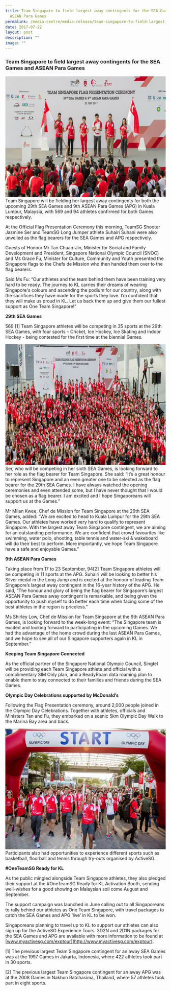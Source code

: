 ```yaml
---
title: Team Singapore to field largest away contingents for the SEA Games and
  ASEAN Para Games
permalink: /media-centre/media-release/team-singapore-to-field-largest-away-contingents-for-the-sea-games-and/
date: 2017-07-22
layout: post
description: ""
image: ""
---
```

### **Team Singapore to field largest away contingents for the SEA Games and ASEAN Para Games**
![](/images/Media%20Centre/Media%20Release/2017/July/Flag%20Presentation%20jpeg.jpeg)
Team Singapore will be fielding her largest away contingents for both the upcoming 29th SEA Games and 9th ASEAN Para Games (APG) in Kuala Lumpur, Malaysia, with 569 and 94 athletes confirmed for both Games respectively. 

At the Official Flag Presentation Ceremony this morning, TeamSG Shooter Jasmine Ser and TeamSG Long Jumper athlete Suhairi Suhani were also unveiled as the flag bearers for the SEA Games and APG respectively. 

Guests of Honour Mr Tan Chuan-Jin, Minister for Social and Family Development and President, Singapore National Olympic Council (SNOC) and Ms Grace Fu, Minister for Culture, Community and Youth presented the Singapore flags to the Chefs de Mission who then handed them over to the flag bearers.

Said Ms Fu: “Our athletes and the team behind them have been training very hard to be ready. The journey to KL carries their dreams of wearing Singapore's colours and ascending the podium for our country, along with the sacrifices they have made for the sports they love. I’m confident that they will make us proud in KL. Let us back them up and give them our fullest support as One Team Singapore!”

**29th SEA Games**

569 [1] Team Singapore athletes will be competing in 35 sports at the 29th SEA Games, with four sports – Cricket, Ice Hockey, Ice Skating and Indoor Hockey - being contested for the first time at the biennial Games.

![](/images/Media%20Centre/Media%20Release/2017/July/Group%20pic.jpeg)
Ser, who will be competing in her sixth SEA Games, is looking forward to her role as the flag bearer for Team Singapore. She said: “It’s a great honour to represent Singapore and an even greater one to be selected as the flag bearer for the 29th SEA Games. I have always watched the opening ceremonies and even attended some, but I have never thought that I would be chosen as a flag bearer. I am excited and I hope Singaporeans will support us at the Games.”

Mr Milan Kwee, Chef de Mission for Team Singapore at the 29th SEA Games, added: “We are excited to head to Kuala Lumpur for the 29th SEA Games. Our athletes have worked very hard to qualify to represent Singapore. With the largest away Team Singapore contingent, we are aiming for an outstanding performance. We are confident that crowd favourites like swimming, water polo, shooting, table tennis and water-ski & wakeboard will do their best to perform. More importantly, we hope Team Singapore have a safe and enjoyable Games.”

**9th ASEAN Para Games**

Taking place from 17 to 23 September, 94[2] Team Singapore athletes will be competing in 11 sports at the APG. Suhairi will be looking to better his Silver medal in the Long Jump and is excited at the honour of leading Team Singapore’s largest away contingent in the 16-year history of the APG. He said, “The honour and glory of being the flag bearer for Singapore’s largest ASEAN Para Games away contingent is remarkable, and being given the opportunity to push myself to do better each time when facing some of the best athletes in the region is priceless.”

Ms Shirley Low, Chef de Mission for Team Singapore at the 9th ASEAN Para Games, is looking forward to the week-long event: “The Singapore team is excited and looking forward to participating in the upcoming Games. We had the advantage of the home crowd during the last ASEAN Para Games, and we hope to see all of our Singapore supporters again in KL in September.”

**Keeping Team Singapore Connected**

As the official partner of the Singapore National Olympic Council, Singtel will be providing each Team Singapore athlete and official with a complimentary SIM Only plan, and a ReadyRoam data roaming plan to enable them to stay connected to their families and friends during the SEA Games.

**Olympic Day Celebrations supported by McDonald’s**

Following the Flag Presentation ceremony, around 2,000 people joined in the Olympic Day Celebrations. Together with athletes, officials and Ministers Tan and Fu, they embarked on a scenic 5km Olympic Day Walk to the Marina Bay area and back.

![](/images/Media%20Centre/Media%20Release/2017/July/Olympic%20Walk.jpeg)
Participants also had opportunities to experience different sports such as basketball, floorball and tennis through try-outs organised by ActiveSG. 

**#OneTeamSG Ready for KL** 

As the public mingled alongside Team Singapore athletes, they also pledged their support at the #OneTeamSG Ready for KL Activation Booth, sending well-wishes for a good showing on Malaysian soil come August and September.

The support campaign was launched in June calling out to all Singaporeans to rally behind our athletes as One Team Singapore, with travel packages to catch the SEA Games and APG ‘live’ in KL to be won.

Singaporeans planning to travel up to KL to support our athletes can also sign up for the ActiveSG Experience Tours. 3D2N and 2D1N packages for the SEA Games and APG are available with more information to be found at [www.myactivesg.com/exptour](http://www.myactivesg.com/exptour).


\[1] The previous largest Team Singapore contingent for an away SEA Games was at the 1997 Games in Jakarta, Indonesia, where 422 athletes took part in 30 sports.

\[2] The previous largest Team Singapore contingent for an away APG was at the 2008 Games in Nakhon Ratchasima, Thailand, where 57 athletes took part in eight sports.